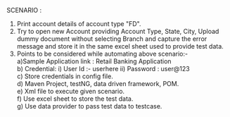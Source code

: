 SCENARIO : 
1) Print account details of account type "FD".
2) Try to open new Account providing Account Type, State, City, Upload dummy document without selecting Branch and capture the error message and store it in the same excel sheet used to provide test data.
3) Points to be considered while automating above scenario:-
<BR>a)Sample Application link : Retail Banking Application
<BR>b) Credential: 
i) User Id :- userhere
ii) Password : user@123
<BR>c) Store credentials in config file.
<BR>d) Maven Project, testNG, data driven framework, POM.
<BR>e) Xml file to execute given scenario.
<BR>f) Use excel sheet to store the test data.
<BR>g) Use data provider to pass test data to testcase.  
